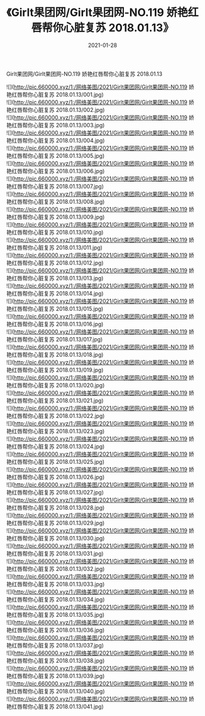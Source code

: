 ﻿---
layout: post
title:  《Girlt果团网/Girlt果团网-NO.119 娇艳红唇帮你心脏复苏 2018.01.13》
date:   2021-01-28
img: http://pic.660000.xyz/1:/网络美图/2021/Girlt果团网/Girlt果团网-NO.119 娇艳红唇帮你心脏复苏 2018.01.13/000.jpg
categories: [美女, 清纯, 唯美]
---

Girlt果团网/Girlt果团网-NO.119 娇艳红唇帮你心脏复苏 2018.01.13

 ![](http://pic.660000.xyz/1:/网络美图/2021/Girlt果团网/Girlt果团网-NO.119 娇艳红唇帮你心脏复苏 2018.01.13/001.jpg) <br>![](http://pic.660000.xyz/1:/网络美图/2021/Girlt果团网/Girlt果团网-NO.119 娇艳红唇帮你心脏复苏 2018.01.13/002.jpg) <br>![](http://pic.660000.xyz/1:/网络美图/2021/Girlt果团网/Girlt果团网-NO.119 娇艳红唇帮你心脏复苏 2018.01.13/003.jpg) <br>![](http://pic.660000.xyz/1:/网络美图/2021/Girlt果团网/Girlt果团网-NO.119 娇艳红唇帮你心脏复苏 2018.01.13/004.jpg) <br>![](http://pic.660000.xyz/1:/网络美图/2021/Girlt果团网/Girlt果团网-NO.119 娇艳红唇帮你心脏复苏 2018.01.13/005.jpg) <br>![](http://pic.660000.xyz/1:/网络美图/2021/Girlt果团网/Girlt果团网-NO.119 娇艳红唇帮你心脏复苏 2018.01.13/006.jpg) <br>![](http://pic.660000.xyz/1:/网络美图/2021/Girlt果团网/Girlt果团网-NO.119 娇艳红唇帮你心脏复苏 2018.01.13/007.jpg) <br>![](http://pic.660000.xyz/1:/网络美图/2021/Girlt果团网/Girlt果团网-NO.119 娇艳红唇帮你心脏复苏 2018.01.13/008.jpg) <br>![](http://pic.660000.xyz/1:/网络美图/2021/Girlt果团网/Girlt果团网-NO.119 娇艳红唇帮你心脏复苏 2018.01.13/009.jpg) <br>![](http://pic.660000.xyz/1:/网络美图/2021/Girlt果团网/Girlt果团网-NO.119 娇艳红唇帮你心脏复苏 2018.01.13/010.jpg) <br>![](http://pic.660000.xyz/1:/网络美图/2021/Girlt果团网/Girlt果团网-NO.119 娇艳红唇帮你心脏复苏 2018.01.13/011.jpg) <br>![](http://pic.660000.xyz/1:/网络美图/2021/Girlt果团网/Girlt果团网-NO.119 娇艳红唇帮你心脏复苏 2018.01.13/012.jpg) <br>![](http://pic.660000.xyz/1:/网络美图/2021/Girlt果团网/Girlt果团网-NO.119 娇艳红唇帮你心脏复苏 2018.01.13/013.jpg) <br>![](http://pic.660000.xyz/1:/网络美图/2021/Girlt果团网/Girlt果团网-NO.119 娇艳红唇帮你心脏复苏 2018.01.13/014.jpg) <br>![](http://pic.660000.xyz/1:/网络美图/2021/Girlt果团网/Girlt果团网-NO.119 娇艳红唇帮你心脏复苏 2018.01.13/015.jpg) <br>![](http://pic.660000.xyz/1:/网络美图/2021/Girlt果团网/Girlt果团网-NO.119 娇艳红唇帮你心脏复苏 2018.01.13/016.jpg) <br>![](http://pic.660000.xyz/1:/网络美图/2021/Girlt果团网/Girlt果团网-NO.119 娇艳红唇帮你心脏复苏 2018.01.13/017.jpg) <br>![](http://pic.660000.xyz/1:/网络美图/2021/Girlt果团网/Girlt果团网-NO.119 娇艳红唇帮你心脏复苏 2018.01.13/018.jpg) <br>![](http://pic.660000.xyz/1:/网络美图/2021/Girlt果团网/Girlt果团网-NO.119 娇艳红唇帮你心脏复苏 2018.01.13/019.jpg) <br>![](http://pic.660000.xyz/1:/网络美图/2021/Girlt果团网/Girlt果团网-NO.119 娇艳红唇帮你心脏复苏 2018.01.13/020.jpg) <br>![](http://pic.660000.xyz/1:/网络美图/2021/Girlt果团网/Girlt果团网-NO.119 娇艳红唇帮你心脏复苏 2018.01.13/021.jpg) <br>![](http://pic.660000.xyz/1:/网络美图/2021/Girlt果团网/Girlt果团网-NO.119 娇艳红唇帮你心脏复苏 2018.01.13/022.jpg) <br>![](http://pic.660000.xyz/1:/网络美图/2021/Girlt果团网/Girlt果团网-NO.119 娇艳红唇帮你心脏复苏 2018.01.13/023.jpg) <br>![](http://pic.660000.xyz/1:/网络美图/2021/Girlt果团网/Girlt果团网-NO.119 娇艳红唇帮你心脏复苏 2018.01.13/024.jpg) <br>![](http://pic.660000.xyz/1:/网络美图/2021/Girlt果团网/Girlt果团网-NO.119 娇艳红唇帮你心脏复苏 2018.01.13/025.jpg) <br>![](http://pic.660000.xyz/1:/网络美图/2021/Girlt果团网/Girlt果团网-NO.119 娇艳红唇帮你心脏复苏 2018.01.13/026.jpg) <br>![](http://pic.660000.xyz/1:/网络美图/2021/Girlt果团网/Girlt果团网-NO.119 娇艳红唇帮你心脏复苏 2018.01.13/027.jpg) <br>![](http://pic.660000.xyz/1:/网络美图/2021/Girlt果团网/Girlt果团网-NO.119 娇艳红唇帮你心脏复苏 2018.01.13/028.jpg) <br>![](http://pic.660000.xyz/1:/网络美图/2021/Girlt果团网/Girlt果团网-NO.119 娇艳红唇帮你心脏复苏 2018.01.13/029.jpg) <br>![](http://pic.660000.xyz/1:/网络美图/2021/Girlt果团网/Girlt果团网-NO.119 娇艳红唇帮你心脏复苏 2018.01.13/030.jpg) <br>![](http://pic.660000.xyz/1:/网络美图/2021/Girlt果团网/Girlt果团网-NO.119 娇艳红唇帮你心脏复苏 2018.01.13/031.jpg) <br>![](http://pic.660000.xyz/1:/网络美图/2021/Girlt果团网/Girlt果团网-NO.119 娇艳红唇帮你心脏复苏 2018.01.13/032.jpg) <br>![](http://pic.660000.xyz/1:/网络美图/2021/Girlt果团网/Girlt果团网-NO.119 娇艳红唇帮你心脏复苏 2018.01.13/033.jpg) <br>![](http://pic.660000.xyz/1:/网络美图/2021/Girlt果团网/Girlt果团网-NO.119 娇艳红唇帮你心脏复苏 2018.01.13/034.jpg) <br>![](http://pic.660000.xyz/1:/网络美图/2021/Girlt果团网/Girlt果团网-NO.119 娇艳红唇帮你心脏复苏 2018.01.13/035.jpg) <br>![](http://pic.660000.xyz/1:/网络美图/2021/Girlt果团网/Girlt果团网-NO.119 娇艳红唇帮你心脏复苏 2018.01.13/036.jpg) <br>![](http://pic.660000.xyz/1:/网络美图/2021/Girlt果团网/Girlt果团网-NO.119 娇艳红唇帮你心脏复苏 2018.01.13/037.jpg) <br>![](http://pic.660000.xyz/1:/网络美图/2021/Girlt果团网/Girlt果团网-NO.119 娇艳红唇帮你心脏复苏 2018.01.13/038.jpg) <br>![](http://pic.660000.xyz/1:/网络美图/2021/Girlt果团网/Girlt果团网-NO.119 娇艳红唇帮你心脏复苏 2018.01.13/039.jpg) <br>![](http://pic.660000.xyz/1:/网络美图/2021/Girlt果团网/Girlt果团网-NO.119 娇艳红唇帮你心脏复苏 2018.01.13/040.jpg) <br>![](http://pic.660000.xyz/1:/网络美图/2021/Girlt果团网/Girlt果团网-NO.119 娇艳红唇帮你心脏复苏 2018.01.13/041.jpg) <br>